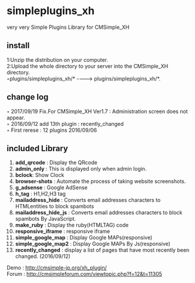 # simpleplugins_xh
very very Simple Plugins Library for CMSimple_XH 

## install 
1:Unzip the distribution on your computer.  
2:Upload the whole directory to your server into the CMSimple_XH directory.   
◦plugins/simpleplugins_xh/* ----> plugins/simpleplugins_xh/*.  

## change log  
◦ 2017/09/19 Fix.For CMSimple_XH Ver1.7 : Administration screen does not appear.   
◦ 2016/09/12 add 13th plugin : recently_changed    
◦ First rerese : 12 plugins 2016/09/06  


## included Library  
1. **add_qrcode** : Display the QRcode
2. **admin_only** : This is displayed only when admin login.
3. **bclock**: Show Clock
4. **browser-shots** : Automate the process of taking website screenshots.
5. **g_adsense** : Google AdSense
6. **h_tag** : H1,H2,H3 tag
7. **mailaddress_hide** : Converts email addresses characters to HTMLentities to block spambots
8. **mailaddress_hide_js** : Converts email addresses characters to block spambots By JavaScript.
9. **make_ruby** : Display the ruby(HTMLTAG) code
10. **responsive_iframe** : responsive iframe
11. **simple_google_map** : Display Google MAPs(responsive)
12. **simple_google_map2** : Display Google MAPs By Js(responsive)  
13. **recently_changed** : display a list of pages that have most recently been changed. (2016/09/12)   

Demo : http://cmsimple-jp.org/xh_plugin/  
Forum : http://cmsimpleforum.com/viewtopic.php?f=12&t=11305       



